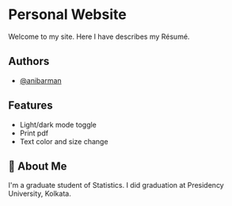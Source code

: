 # Personal Website

Welcome to my site. Here I have describes my Résumé.


## Authors

- [@anibarman](https://www.github.com/anibarman)


## Features

- Light/dark mode toggle
- Print pdf
- Text color and size change


## 🚀 About Me
I'm a graduate student of Statistics. I did graduation at Presidency University, Kolkata.


